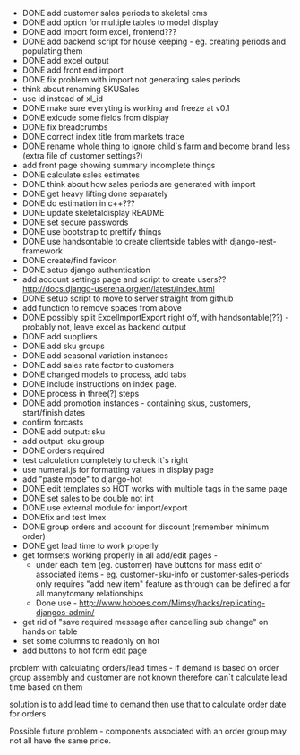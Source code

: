 * DONE add customer sales periods to skeletal cms
* DONE add option for multiple tables to model display
* DONE add import form excel, frontend???
* DONE add backend script for house keeping - eg. creating periods and populating them
* DONE add excel output
* DONE add front end import
* DONE fix problem with import not generating sales periods
* think about renaming SKUSales
* use id instead of xl_id
* DONE make sure everyting is working and freeze at v0.1
* DONE exlcude some fields from display
* DONE fix breadcrumbs
* DONE correct index title from markets trace
* DONE rename whole thing to ignore child`s farm and become brand less (extra file of customer settings?)
* add front page showing summary incomplete things
* DONE calculate sales estimates
* DONE think about how sales periods are generated with import
* DONE get heavy lifting done separately
* DONE do estimation in c++???
* DONE update skeletaldisplay README
* DONE set secure passwords
* DONE use bootstrap to prettify things
* DONE use handsontable to create clientside tables with django-rest-framework
* DONE create/find favicon
* DONE setup django authentication
* add account settings page and script to create users?? http://docs.django-userena.org/en/latest/index.html
* DONE setup script to move to server straight from github
* add function to remove spaces from above
* DONE possibly split ExcelImportExport right off, with handsontable(??) - probably not, leave excel as backend output
* DONE add suppliers
* DONE add sku groups
* DONE add seasonal variation instances
* DONE add sales rate factor to customers
* DONE changed models to process, add tabs
* DONE include instructions on index page.
* DONE process in three(?) steps
* DONE add promotion instances - containing skus, customers, start/finish dates
* confirm forcasts
* DONE add output: sku
* add output: sku group
* DONE orders required
* test calculation completely to check it`s right
* use numeral.js for formatting values in display page
* add "paste mode" to django-hot
* DONE edit templates so HOT works with multiple tags in the same page
* DONE set sales to be double not int
* DONE use external module for import/export
* DONEfix and test Imex
* DONE group orders and account for discount (remember minimum order)
* DONE get lead time to work properly
* get formsets working properly in all add/edit pages - 
    * under each item (eg. customer) have buttons for mass edit of associated items - eg. customer-sku-info or customer-sales-periods only requires "add new item" feature as through can be defined a for all manytomany relationships
    * Done use - http://www.hoboes.com/Mimsy/hacks/replicating-djangos-admin/
* get rid of "save required message after cancelling sub change" on hands on table
* set some columns to readonly on hot
* add buttons to hot form edit page


problem with calculating orders/lead times - if demand is based on order group assembly and customer are not known therefore can`t calculate lead time based on them

solution is to add lead time to demand then use that to calculate order date for orders.

Possible future problem - components associated with an order group may not all have the same price. 
